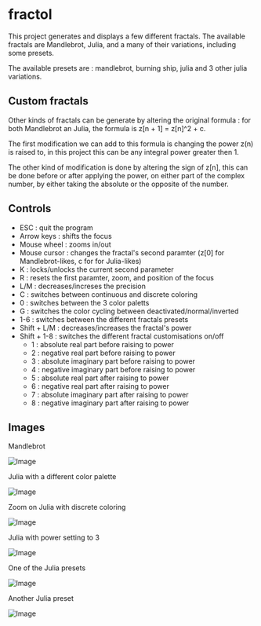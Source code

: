 # fractol

This project generates and displays a few different fractals.
The available fractals are Mandlebrot, Julia, and a many of their variations, including some presets.

The available presets are : mandlebrot, burning ship, julia and 3 other julia variations.

## Custom fractals

Other kinds of fractals can be generate by altering the original formula : for both Mandlebrot an Julia, the formula is z[n + 1] = z[n]^2 + c.

The first modification we can add to this formula is changing the power z(n) is raised to, in this project this can be any integral power greater then 1.

The other kind of modification is done by altering the sign of z[n], this can be done before or after applying the power, on either part of the complex number, by either taking the absolute or the opposite of the number.

## Controls

- ESC : quit the program
- Arrow keys : shifts the focus
- Mouse wheel : zooms in/out
- Mouse cursor : changes the fractal's second paramter (z[0] for Mandlebrot-likes, c for for Julia-likes)
- K : locks/unlocks the current second parameter
- R : resets the first paramter, zoom, and position of the focus
- L/M : decreases/increses the precision
- C : switches between continuous and discrete coloring
- 0 : switches between the 3 color paletts
- G : switches the color cycling between deactivated/normal/inverted
- 1-6 : switches between the different fractals presets
- Shift + L/M : decreases/increases the fractal's power
- Shift + 1-8 : switches the different fractal customisations on/off
  + 1 : absolute real part before raising to power
  + 2 : negative real part before raising to power
  + 3 : absolute imaginary part before raising to power
  + 4 : negative imaginary part before raising to power
  + 5 : absolute real part after raising to power
  + 6 : negative real part after raising to power
  + 7 : absolute imaginary part after raising to power
  + 8 : negative imaginary part after raising to power

## Images

Mandlebrot

![Image](img/Mandlebrot.png)

Julia with a different color palette

![Image](img/BlackWhite.png)

Zoom on Julia with discrete coloring

![Image](img/JuliaZoom.png)

Julia with power setting to 3

![Image](img/JuliaP3.png)

One of the Julia presets

![Image](img/Totem.png)

Another Julia preset

![Image](img/Juliette.png)
